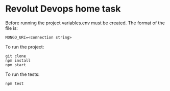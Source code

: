 # Revolut Devops home task

Before running the project variables.env must be created.
The format of the file is:
```
MONGO_URI=<connection string>
```

To run the project:
```
git clone
npm install
npm start
```

To run the tests:
```
npm test
```

